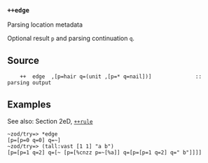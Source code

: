 ### `++edge`

Parsing location metadata

Optional result `p` and parsing continuation `q`.

Source
------

        ++  edge  ,[p=hair q=(unit ,[p=* q=nail])]              ::  parsing output

Examples
--------

See also: Section 2eD, [`++rule`]()

    ~zod/try=> *edge
    [p=[p=0 q=0] q=~]
    ~zod/try=> (tall:vast [1 1] "a b")
    [p=[p=1 q=2] q=[~ [p=[%cnzz p=~[%a]] q=[p=[p=1 q=2] q=" b"]]]]


